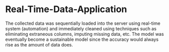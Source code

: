 # Real-Time-Data-Application
The collected data was sequentially loaded into the server using real-time system (automation) and immediately cleaned using techniques such as eliminating extraneous columns, imputing missing data, etc. The model was eventually become a sustainable model since the accuracy would always rise as the amount of data does.
